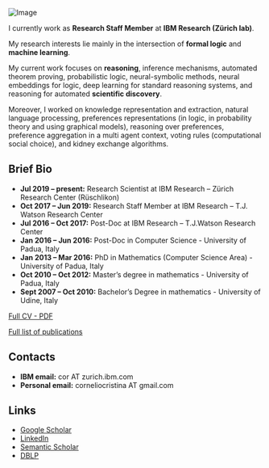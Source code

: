 ![Image](me.png)

I currently work as **Research Staff Member** at **IBM Research (Zürich lab)**.

My research interests lie mainly in the intersection of **formal logic** and **machine learning**.

My current work focuses on **reasoning**, inference mechanisms, automated theorem proving, probabilistic logic, neural-symbolic methods, neural embeddings for logic, deep learning for standard reasoning systems, and reasoning for automated **scientific discovery**.

Moreover, I worked on knowledge representation and extraction, natural language processing,  preferences representations (in logic, in probability theory and using graphical models), reasoning over preferences, preference aggregation in a multi agent context, voting rules (computational social choice), and kidney exchange algorithms. 


## Brief Bio 
* **Jul 2019 – present:**  Research Scientist at IBM Research – Zürich Research Center (Rüschlikon)
* **Oct 2017 – Jun 2019:**  Research Staff Member at IBM Research – T.J. Watson Research Center
* **Jul 2016 – Oct 2017:** Post-Doc at IBM Research – T.J.Watson Research Center
* **Jan 2016 – Jun 2016:** Post-Doc in Computer Science - University of Padua, Italy 
* **Jan 2013 – Mar 2016:** PhD in Mathematics (Computer Science Area) - University of Padua, Italy
* **Oct 2010 – Oct 2012:** Master’s degree in mathematics - University of Padua, Italy
* **Sept 2007 – Oct 2010:** Bachelor’s Degree in mathematics - University of Udine, Italy

[Full CV - PDF](cv.pdf)

[Full list of publications](publications.md)

## Contacts
* **IBM email:** cor AT zurich.ibm.com
* **Personal email:** corneliocristina AT gmail.com

## Links
* [Google Scholar](https://scholar.google.com/citations?user=EP9lmrcAAAAJ&hl=en)
* [LinkedIn](https://www.linkedin.com/in/cristina-cornelio-545a8a36/en-us)
* [Semantic Scholar](https://www.semanticscholar.org/author/Cristina-Cornelio/2470518)
* [DBLP](https://dblp.uni-trier.de/pid/137/3340.html)
